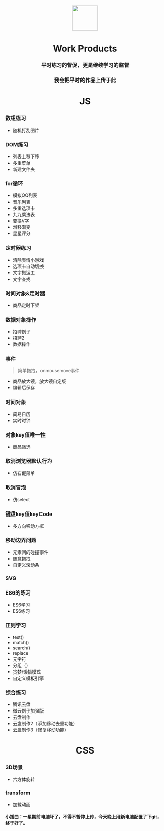 <h1 align = "center">
  <img src = "https://tse4-mm.cn.bing.net/th?id=OIP.qrJPSdyhnBHln4vUakUeNQELDq&w=172&h=160&c=7&qlt=90&o=4&pid=1.7" width="80" height="80" />
</h1>
<h1 align = "center">Work Products</h1>

<h3 align="center">平时练习的督促，更是继续学习的监督</h3>

<h3 align="center">我会把平时的作品上传于此</h3>

<h1 align="center">JS</h1>

### 数组练习
* 随机打乱图片

### DOM练习
* 列表上移下移
* 多重菜单
* 新建文件夹

### for循环
* 模拟QQ列表
* 音乐列表
* 多重选项卡
* 九九乘法表
* 变换V字
* 滑移渐变
* 星星评分

### 定时器练习
* 清除表情小游戏
* 选项卡自动切换
* 文字搬运工
* 文字查找

### 时间对象&定时器
* 商品定时下架

### 数据对象操作
* 招聘例子
* 招聘2
* 数据操作

### 事件

> 简单拖拽，onmousemove事件

* 商品放大镜，放大镜自定版
* 编辑后保存

### 时间对象
* 简易日历
* 实时时钟

### 对象key值唯一性
* 商品筛选

### 取消浏览器默认行为
* 仿右键菜单

### 取消冒泡
* 仿select

### 键盘key值keyCode
* 多方向移动方框

### 移动边界问题
* 元素间的碰撞事件
* 随意拖拽
* 自定义滚动条

### SVG

### ES6的练习
* ES6学习
* ES6练习

### 正则学习
* test()
* match()
* search()
* replace
* 元字符
* 分组（）
* 贪婪/懒惰模式
* 自定义模板引擎

### 综合练习
* 腾讯云盘
* 微云例子加强版
* 云盘制作
* 云盘制作2（添加移动去重功能）
* 云盘制作3（修复移动功能）

<h1 align="center">CSS</h1>

### 3D场景
* 六方体旋转

### transform
* 加载动画

#### 小插曲：一星期前电脑坏了，不得不暂停上传，今天晚上用新电脑配置了下git，终于好了。











